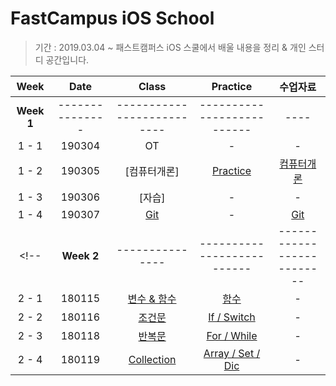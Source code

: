 # FastCampus iOS School
> 기간 : 2019.03.04 ~
> 패스트캠퍼스 iOS 스쿨에서 배울 내용을 정리 & 개인 스터디 공간입니다.

| Week | Date | Class | Practice | 수업자료 | 
| :---: | :---: | :---: | :---: | :---: |
| **Week 1** | --------------- | -------------------------- | -------------------------- | ---- | 
| 1 - 1 | 190304 | OT | - | - |
| 1 - 2 | 190305 | [컴퓨터개론] | [Practice](https://github.com/92pino/IOS_pino/blob/master/Practice/20180305_nBase.md) | [컴퓨터개론](https://github.com/92pino/IOS_pino/blob/master/%EC%88%98%EC%97%85%EC%9E%90%EB%A3%8C/20180305/%EC%BB%B4%ED%93%A8%ED%84%B0%20%EA%B0%9C%EB%A1%A0.pdf) |
| 1 - 3 | 190306 | [자습] | - | - |
| 1 - 4 | 190307 | [Git](https://github.com/starfg/ParkSungEun_iOS_School6/blob/master/Class/180111/180111.md) | - | [Git]() |
<!--| **Week 2** | --------------- | -------------------------- | -------------------------- | ---- |
| 2 - 1 | 180115 | [변수 & 함수](https://github.com/starfg/ParkSungEun_iOS_School6/blob/master/Class/180115/180115.md) | [함수](https://github.com/starfg/ParkSungEun_iOS_School6/blob/master/Practice/180115%20Function) | - |
| 2 - 2 | 180116 | [조건문](https://github.com/starfg/ParkSungEun_iOS_School6/blob/master/Class/180116/180116.md) | [If / Switch](https://github.com/starfg/ParkSungEun_iOS_School6/blob/master/Practice/180116%20If:Switch) | - |
| 2 - 3 | 180118 | [반복문](https://github.com/starfg/ParkSungEun_iOS_School6/blob/master/Class/180118/180118.md) | [For / While](https://github.com/starfg/ParkSungEun_iOS_School6/blob/master/Practice/180118%20While:For) | - |
| 2 - 4 | 180119 | [Collection](https://github.com/starfg/ParkSungEun_iOS_School6/blob/master/Class/180119/180119.md) | [Array / Set / Dic](https://github.com/starfg/ParkSungEun_iOS_School6/blob/master/Practice/180119%20Collection/180119.playground/Pages/) | - | -->